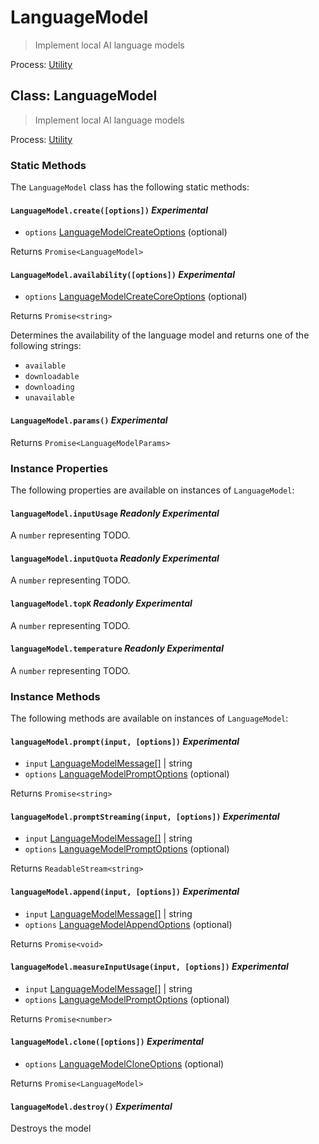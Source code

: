 # LanguageModel

> Implement local AI language models

Process: [Utility](../glossary.md#utility-process)

## Class: LanguageModel

> Implement local AI language models

Process: [Utility](../glossary.md#utility-process)

### Static Methods

The `LanguageModel` class has the following static methods:

#### `LanguageModel.create([options])` _Experimental_

* `options` [LanguageModelCreateOptions](structures/language-model-create-options.md) (optional)

Returns `Promise<LanguageModel>`

#### `LanguageModel.availability([options])` _Experimental_

* `options` [LanguageModelCreateCoreOptions](structures/language-model-create-core-options.md) (optional)

Returns `Promise<string>`

Determines the availability of the language model and returns one of the following strings:

* `available`
* `downloadable`
* `downloading`
* `unavailable`

#### `LanguageModel.params()` _Experimental_

Returns `Promise<LanguageModelParams>`

### Instance Properties

The following properties are available on instances of `LanguageModel`:

#### `languageModel.inputUsage` _Readonly_ _Experimental_

A `number` representing TODO.

#### `languageModel.inputQuota` _Readonly_ _Experimental_

A `number` representing TODO.

#### `languageModel.topK` _Readonly_ _Experimental_

A `number` representing TODO.

#### `languageModel.temperature` _Readonly_ _Experimental_

A `number` representing TODO.

### Instance Methods

The following methods are available on instances of `LanguageModel`:

#### `languageModel.prompt(input, [options])` _Experimental_

* `input` [LanguageModelMessage[]](structures/language-model-message.md) | string
* `options` [LanguageModelPromptOptions](structures/language-model-prompt-options.md) (optional)

Returns `Promise<string>`

#### `languageModel.promptStreaming(input, [options])` _Experimental_

* `input` [LanguageModelMessage[]](structures/language-model-message.md) | string
* `options` [LanguageModelPromptOptions](structures/language-model-prompt-options.md) (optional)

<!-- TODO - This types to the wrong ReadableStream, we want the web one -->

Returns `ReadableStream<string>`

#### `languageModel.append(input, [options])` _Experimental_

* `input` [LanguageModelMessage[]](structures/language-model-message.md) | string
* `options` [LanguageModelAppendOptions](structures/language-model-append-options.md) (optional)

<!-- TODO - The spec actually says `Promise<undefined>` but our tooling doesn't like that -->

Returns `Promise<void>`

#### `languageModel.measureInputUsage(input, [options])` _Experimental_

* `input` [LanguageModelMessage[]](structures/language-model-message.md) | string
* `options` [LanguageModelPromptOptions](structures/language-model-prompt-options.md) (optional)

Returns `Promise<number>`

#### `languageModel.clone([options])` _Experimental_

* `options` [LanguageModelCloneOptions](structures/language-model-clone-options.md) (optional)

Returns `Promise<LanguageModel>`

#### `languageModel.destroy()` _Experimental_

Destroys the model

